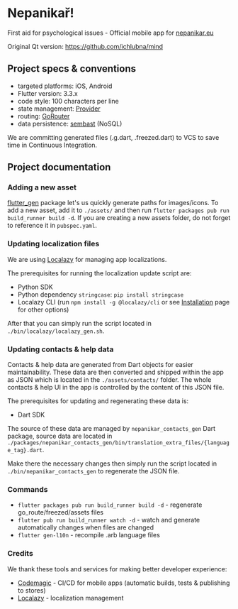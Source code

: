 # Nepanikař!

First aid for psychological issues - Official mobile app for [nepanikar.eu](https://nepanikar.eu/)

Original Qt version: https://github.com/ichlubna/mind

## Project specs & conventions

- targeted platforms: iOS, Android
- Flutter version: 3.3.x
- code style: 100 characters per line
- state management: [Provider](https://pub.dev/packages/provider)
- routing: [GoRouter](https://pub.dev/packages/go_router)
- data persistence: [sembast](https://pub.dev/packages/sembast) (NoSQL)

We are committing generated files (.g.dart, .freezed.dart) to VCS to save time in Continuous Integration.

## Project documentation

### Adding a new asset

[flutter_gen](https://pub.dev/packages/flutter_gen) package let's us quickly generate paths for images/icons.
To add a new asset, add it to `./assets/` and then run `flutter packages pub run build_runner build -d`.
If you are creating a new assets folder, do not forget to reference it in `pubspec.yaml`.

### Updating localization files

We are using [Localazy](https://localazy.com/) for managing app localizations.

The prerequisites for running the localization update script are:

- Python SDK
- Python dependency `stringcase`: `pip install stringcase`
- Localazy CLI (run `npm install -g @localazy/cli` or see [Installation](https://localazy.com/docs/cli/installation)
  page for other options)

After that you can simply run the script located in `./bin/localazy/localazy_gen.sh`.

### Updating contacts & help data

Contacts & help data are generated from Dart objects for easier maintainability. These data are then converted and
shipped within the app as JSON which is located in the `./assets/contacts/` folder. The whole contacts & help UI in 
the app is controlled by the content of this JSON file.

The prerequisites for updating and regenerating these data is:

- Dart SDK

The source of these data are managed by `nepanikar_contacts_gen` Dart package, source data are located 
in `./packages/nepanikar_contacts_gen/bin/translation_extra_files/{language_tag}.dart`. 

Make there the necessary changes then simply run the script located in `./bin/nepanikar_contacts_gen` 
to regenerate the JSON file.

### Commands

- `flutter packages pub run build_runner build -d` - regenerate go_route/freezed/assets files
- `flutter pub run build_runner watch -d` - watch and generate automatically changes when files are changed
- `flutter gen-l10n` - recompile .arb language files

### Credits
We thank these tools and services for making better developer experience:
- [Codemagic](https://codemagic.io/) - CI/CD for mobile apps (automatic builds, tests & publishing to stores)
- [Localazy](https://localazy.com/) - localization management